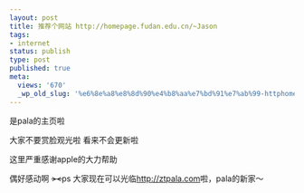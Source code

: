 ```yaml
---
layout: post
title: 推荐个网站 http://homepage.fudan.edu.cn/~Jason
tags:
- internet
status: publish
type: post
published: true
meta:
  views: '670'
  _wp_old_slug: '%e6%8e%a8%e8%8d%90%e4%b8%aa%e7%bd%91%e7%ab%99-httphomepagefudaneducnjason'
---
```

是pala的主页啦

大家不要赏脸观光啦
看来不会更新啦

这里严重感谢apple的大力帮助

偶好感动啊 ~~~~~~&gt;&lt;~~~~~~ps 大家现在可以光临<a href="http://ztpala.com">http://ztpala.com</a>啦，pala的新家～
